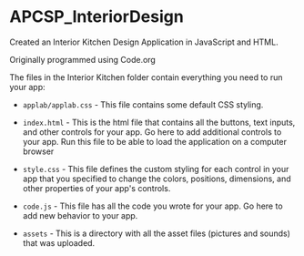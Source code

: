 # APCSP_InteriorDesign
Created an Interior Kitchen Design Application in JavaScript and HTML.

Originally programmed using Code.org

The files in the Interior Kitchen folder contain everything you need to run your app:

* `applab/applab.css` - This file contains some default CSS styling.

* `index.html` - This is the html file that contains all the buttons, text inputs, and other controls for your app. Go here to add additional controls to your app. Run this file to be able to load the application on a computer browser

* `style.css` - This file defines the custom styling for each control in your
  app that you specified to change the colors, positions, dimensions, and other properties of your app's controls.

* `code.js` - This file has all the code you wrote for your app. Go here to add
  new behavior to your app.

* `assets` - This is a directory with all the asset files (pictures and sounds)
  that was uploaded.